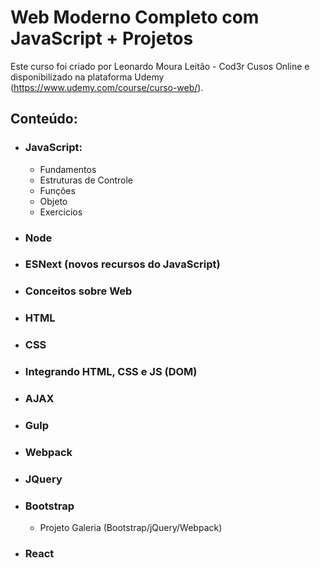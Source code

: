 # Web Moderno Completo com JavaScript + Projetos
Este curso foi criado por Leonardo Moura Leitão - Cod3r Cusos Online e disponibilizado na plataforma Udemy (https://www.udemy.com/course/curso-web/).

## Conteúdo:
* ### **JavaScript:** 
	* Fundamentos
	* Estruturas de Controle
	* Funções
	* Objeto
	* Exercícios
* ### **Node**
* ### **ESNext (novos recursos do JavaScript)**
* ### **Conceitos sobre Web**
* ### **HTML**
* ### **CSS**
* ### **Integrando HTML, CSS e JS (DOM)**
* ### **AJAX**
* ### **Gulp**
* ### **Webpack**
* ### **JQuery**
* ### **Bootstrap**
	* Projeto Galeria (Bootstrap/jQuery/Webpack)
* ### **React**
